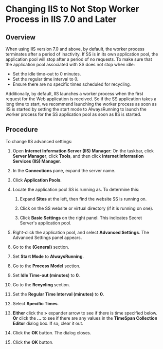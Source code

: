 [title]: # (Changing IIS to Not Stop Worker Process in IIS 7.0 and Later)
[tags]: # (troubleshooting, workaround, IIS, worker process)
[priority]: # (1000)

# Changing IIS to Not Stop Worker Process in IIS 7.0 and Later

## Overview

When using IIS version 7.0 and above, by default, the worker process terminates after a period of inactivity. If SS is in its own application pool, the application pool will stop after a period of no requests. To make sure that the application pool associated with SS does not stop when idle:

- Set the idle time-out to 0 minutes.
- Set the regular time interval to 0.
- Ensure there are no specific times scheduled for recycling.

Additionally, by default, IIS launches a worker process when the first request for the Web application is received. So if the SS application takes a long time to start, we recommend launching the worker process as soon as IIS is started by setting the start mode to AlwaysRunning to launch the worker process for the SS application pool as soon as IIS is started.

## Procedure

To change IIS advanced settings:

1. Open **Internet Information Server (IIS) Manager**: On the taskbar, click **Server Manager**, click **Tools**, and then click **Internet Information Services (IIS) Manager**.

2. In the **Connections** pane, expand the server name.

2. Click **Application Pools**.

3. Locate the application pool SS is running as. To determine this:

   1. Expand **Sites** at the left, then find the website SS is running on.

   1. Click on the SS website or virtual directory (if it is running on one).

   1. Click **Basic Settings** on the right panel. This indicates Secret Server's application pool.

4. Right-click the application pool, and select **Advanced Settings**. The Advanced Settings panel appears.

4. Go to the **(General)** section.

4. Set **Start Mode** to **AlwaysRunning**.

4. Go to the **Process Model** section.

4. Set **Idle Time-out (minutes)** to **0**.

4. Go to the **Recycling** section.

4. Set the **Regular Time Interval (minutes)** to **0**.

4. Select **Specific Times**.

4. **Either** click the **>** expander arrow to see if there is time specified below.
   **Or** click the **...** to see if there are any values in the **TimeSpan Collection Editor** dialog box.
   If so, clear it out.
4. Click the **OK** button. The dialog closes.

4. Click the **OK** button.